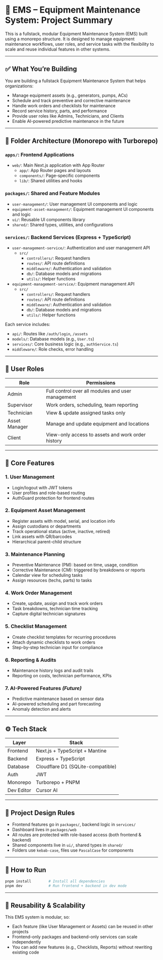 # 🧠 EMS – Equipment Maintenance System: Project Summary

This is a fullstack, modular Equipment Maintenance System (EMS) built using a monorepo structure. It is designed to manage equipment maintenance workflows, user roles, and service tasks with the flexibility to scale and reuse individual features in other systems.

---

## ✅ What You’re Building

You are building a fullstack Equipment Maintenance System that helps organizations:

- Manage equipment assets (e.g., generators, pumps, ACs)
- Schedule and track preventive and corrective maintenance
- Handle work orders and checklists for maintenance
- Record service history, parts, and performance
- Provide user roles like Admins, Technicians, and Clients
- Enable AI-powered predictive maintenance in the future

---

## 🧱 Folder Architecture (Monorepo with Turborepo)

### `apps/`: Frontend Applications
- `web/`: Main Next.js application with App Router
  - `app/`: App Router pages and layouts
  - `components/`: Page-specific components
  - `lib/`: Shared utilities and hooks

### `packages/`: Shared and Feature Modules
- `user-management/`: User management UI components and logic
- `equipment-asset-management/`: Equipment management UI components and logic
- `ui/`: Reusable UI components library
- `shared/`: Shared types, utilities, and configurations

### `services/`: Backend Services (Express + TypeScript)
- `user-management-service/`: Authentication and user management API
  - `src/`
    - `controllers/`: Request handlers
    - `routes/`: API route definitions
    - `middleware/`: Authentication and validation
    - `db/`: Database models and migrations
    - `utils/`: Helper functions
- `equipment-management-service/`: Equipment management API
  - `src/`
    - `controllers/`: Request handlers
    - `routes/`: API route definitions
    - `middleware/`: Authentication and validation
    - `db/`: Database models and migrations
    - `utils/`: Helper functions

Each service includes:
- `api/`: Routes like `/auth/login`, `/assets`
- `models/`: Database models (e.g., `User.ts`)
- `services/`: Core business logic (e.g., `authService.ts`)
- `middleware/`: Role checks, error handling

---

## 🔐 User Roles

| Role           | Permissions                                            |
|----------------|--------------------------------------------------------|
| Admin          | Full control over all modules and user management      |
| Supervisor     | Work orders, scheduling, team reporting                |
| Technician     | View & update assigned tasks only                      |
| Asset Manager  | Manage and update equipment and locations              |
| Client         | View-only access to assets and work order history      |

---

## 🎯 Core Features

### 1. User Management
- Login/logout with JWT tokens
- User profiles and role-based routing
- AuthGuard protection for frontend routes

### 2. Equipment Asset Management
- Register assets with model, serial, and location info
- Assign custodians or departments
- Track operational status (active, inactive, retired)
- Link assets with QR/barcodes
- Hierarchical parent-child structure

### 3. Maintenance Planning
- Preventive Maintenance (PM): based on time, usage, condition
- Corrective Maintenance (CM): triggered by breakdowns or reports
- Calendar view for scheduling tasks
- Assign resources (techs, parts) to tasks

### 4. Work Order Management
- Create, update, assign and track work orders
- Task breakdowns, technician time tracking
- Capture digital technician signatures

### 5. Checklist Management
- Create checklist templates for recurring procedures
- Attach dynamic checklists to work orders
- Step-by-step technician input for compliance

### 6. Reporting & Audits
- Maintenance history logs and audit trails
- Reporting on costs, technician performance, KPIs

### 7. AI-Powered Features *(Future)*
- Predictive maintenance based on sensor data
- AI-powered scheduling and part forecasting
- Anomaly detection and alerts

---

## ⚙️ Tech Stack

| Layer        | Stack                              |
|--------------|-------------------------------------|
| Frontend     | Next.js + TypeScript + Mantine      |
| Backend      | Express + TypeScript                |
| Database     | Cloudflare D1 (SQLite-compatible)   |
| Auth         | JWT                                 |
| Monorepo     | Turborepo + PNPM                    |
| Dev Editor   | Cursor AI                           |

---

## 🧠 Project Design Rules

- Frontend features go in `packages/`, backend logic in `services/`
- Dashboard lives in `packages/web`
- All routes are protected with role-based access (both frontend & backend)
- Shared components live in `ui/`, shared types in `shared/`
- Folders use `kebab-case`, files use `PascalCase` for components

---

## 👣 How to Run

```bash
pnpm install        # Install all dependencies
pnpm dev            # Run frontend + backend in dev mode
```

---

## 🧩 Reusability & Scalability

This EMS system is modular, so:
- Each feature (like User Management or Assets) can be reused in other projects
- Frontend-only packages and backend-only services can scale independently
- You can add new features (e.g., Checklists, Reports) without rewriting existing code
